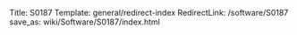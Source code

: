 Title: S0187
Template: general/redirect-index
RedirectLink: /software/S0187
save_as: wiki/Software/S0187/index.html